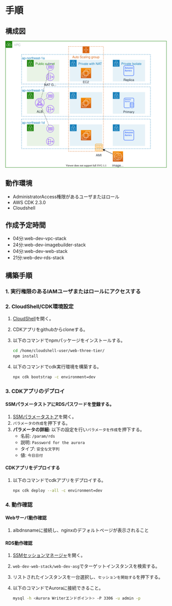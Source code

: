 # 手順

## 構成図

![概要図](./architecture.svg)

## 動作環境

- AdministratorAccess権限があるユーザまたはロール
- AWS CDK 2.3.0
- Cloudshell

## 作成予定時間

- 04分:web-dev-vpc-stack
- 24分:web-dev-imagebuilder-stack
- 04分:web-dev-web-stack
- 21分:web-dev-rds-stack

## 構築手順

### 1. 実行権限のあるIAMユーザまたはロールにアクセスする

### 2. CloudShell/CDK環境設定

1. [CloudShell](https://ap-northeast-1.console.aws.amazon.com/cloudshell/home?region=ap-northeast-1)を開く。
2. CDKアプリをgithubからcloneする。
3. 以下のコマンドでnpmパッケージをインストールする。

    ```bash
    cd /home/cloudshell-user/web-three-tier/
    npm install
    ```

4. 以下のコマンドでcdk実行環境を構築する。

    ```bash
    npx cdk bootstrap -c environment=dev
    ```

### 3. CDKアプリのデプロイ

#### SSMパラメータストアにRDSパスワードを登録する。

1. [SSMパラメータストア](https://ap-northeast-1.console.aws.amazon.com/systems-manager/parameters/?region=ap-northeast-1&tab=Table)を開く。
2. `パラメータの作成`を押下する。
3. **パラメータの詳細:** 以下の設定を行い`パラメータを作成`を押下する。
   - 名前: `/param/rds`
   - 説明: `Password for the aurora`
   - タイプ: `安全な文字列`
   - 値: `今日日付`

#### CDKアプリをデプロイする

1. 以下のコマンドでcdkアプリをデプロイする。

    ```bash
    npx cdk deploy --all -c environment=dev
    ```

### 4. 動作確認

#### Webサーバ動作確認

1. albdnsnameに接続し、nginxのデフォルトページが表示されること

#### RDS動作確認

1. [SSMセッションマネージャ](https://ap-northeast-1.console.aws.amazon.com/systems-manager/session-manager/start-session?region=ap-northeast-1)を開く。
2. `web-dev-web-stack/web-dev-asg`でターゲットインスタンスを検索する。
3. リストされたインスタンスを一台選択し、`セッションを開始する`を押下する。
4. 以下のコマンドでAuroraに接続できること。

    ```bash
    mysql -h <Aurora Writerエンドポイント> -P 3306 -u admin -p
    ```
